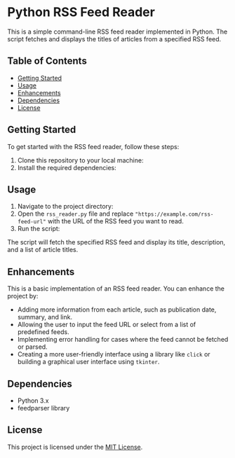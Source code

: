 # Python RSS Feed Reader

This is a simple command-line RSS feed reader implemented in Python. The script fetches and displays the titles of articles from a specified RSS feed.

## Table of Contents

- [Getting Started](#getting-started)
- [Usage](#usage)
- [Enhancements](#enhancements)
- [Dependencies](#dependencies)
- [License](#license)

## Getting Started

To get started with the RSS feed reader, follow these steps:

1. Clone this repository to your local machine:
2. Install the required dependencies:


## Usage
1. Navigate to the project directory:
2. Open the `rss_reader.py` file and replace `"https://example.com/rss-feed-url"` with the URL of the RSS feed you want to read.
3. Run the script:


The script will fetch the specified RSS feed and display its title, description, and a list of article titles.

## Enhancements

This is a basic implementation of an RSS feed reader. You can enhance the project by:

- Adding more information from each article, such as publication date, summary, and link.
- Allowing the user to input the feed URL or select from a list of predefined feeds.
- Implementing error handling for cases where the feed cannot be fetched or parsed.
- Creating a more user-friendly interface using a library like `click` or building a graphical user interface using `tkinter`.

## Dependencies

- Python 3.x
- feedparser library

## License

This project is licensed under the [MIT License](LICENSE).


